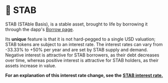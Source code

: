 # 🕺 STAB

STAB (STAble Basis), is a stable asset, brought to life by borrowing it through the dapp's [Borrow page](https://ilikeitstable.com/borrow).

Its **unique** feature is that it is not hard-pegged to a single USD valuation; STAB tokens are subject to an interest rate. The interest rates can vary from -33.33% to +50% per year and are set by STAB supply and demand. Negative interest is attractive for STAB borrowers, as their debt decreases over time, whereas positive interest is attractive for STAB holders, as their assets increase in value.

**For an explanation of this interest rate change, see the** [**STAB interest rate.**](../miscellaneous/stab-interest-rate.md)

